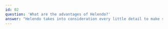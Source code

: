 ```yaml
---
id: 02
question: 'What are the advantages of Helendo?'
answer: "Helendo takes into consideration every little detail to make sure the system run smoothly and responsively. Helendo employs a new technique called Minified Technology for securing customers' database & building up highly confidential firewalls."
---
```


